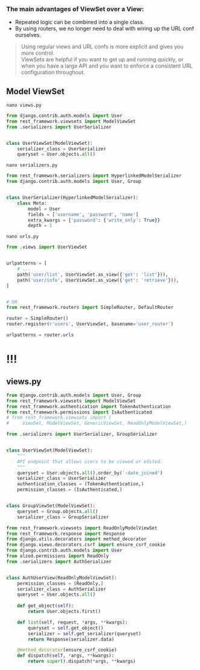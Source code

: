 ### The main advantages of ViewSet over a View:
- Repeated logic can be combined into a single class.
- By using routers, we no longer need to deal with wiring up the URL conf ourselves.

> Using regular views and URL confs is more explicit and gives you more control.    
> ViewSets are helpful if you want to get up and running quickly, or 
> when you have a large API and you want to enforce a consistent URL 
> configuration throughout.


## Model ViewSet
`nano views.py`
```py
from django.contrib.auth.models import User
from rest_framework.viewsets import ModelViewSet
from .serializers import UserSerializer


class UserViewSet(ModelViewSet):
    serializer_class = UserSerializer
    queryset = User.objects.all()
```


`nano serializers.py`
```python
from rest_framework.serializers import HyperlinkedModelSerializer
from django.contrib.auth.models import User, Group


class UserSerializer(HyperlinkedModelSerializer):
    class Meta:
        model = User
        fields = ['username', 'password', 'name']
        extra_kwargs = {'password': {'write_only': True}}
        depth = 1
```


`nano urls.py`
```py
from .views import UserViewSet


urlpatterns = [
    # ...
    path('user/list', UserViewSet.as_view({'get': 'list'})),
    path('user/info', UserViewSet.as_view({'get': 'retrieve'})),
]


# OR
from rest_framework.routers import SimpleRouter, DefaultRouter

router = SimpleRouter()
router.register(r'users', UserViewSet, basename='user_router')

urlpatterns = router.urls
```


# !!!
## views.py
```python
from django.contrib.auth.models import User, Group
from rest_framework.viewsets import ModelViewSet
from rest_framework.authentication import TokenAuthentication
from rest_framework.permissions import IsAuthenticated
# from rest_framework.viewsets import (
#     ViewSet, ModelViewSet, GenericViewSet, ReadOnlyModelViewSet,)

from .serializers import UserSerializer, GroupSerializer


class UserViewSet(ModelViewSet):
    """
    API endpoint that allows users to be viewed or edited.
    """
    queryset = User.objects.all().order_by('-date_joined')
    serializer_class = UserSerializer
    authentication_classes = (TokenAuthentication,)
    permission_classes = (IsAuthenticated,)


class GroupViewSet(ModelViewSet):
    queryset = Group.objects.all()
    serializer_class = GroupSerializer
```


```python
from rest_framework.viewsets import ReadOnlyModelViewSet
from rest_framework.response import Response
from django.utils.decorators import method_decorator
from django.views.decorators.csrf import ensure_csrf_cookie
from django.contrib.auth.models import User
from alzod.permissions import ReadOnly
from .serializers import AuthSerializer


class AuthUserView(ReadOnlyModelViewSet):
    permission_classes = (ReadOnly,)
    serializer_class = AuthSerializer
    queryset = User.objects.all()
    
    def get_object(self):
        return User.objects.first()

    def list(self, request, *args, **kwargs):
        queryset = self.get_object()
        serializer = self.get_serializer(queryset)
        return Response(serializer.data)

    @method_decorator(ensure_csrf_cookie)
    def dispatch(self, *args, **kwargs):
        return super().dispatch(*args, **kwargs)
```
